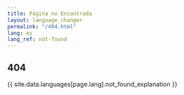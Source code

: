 ```yaml
---
title: Página no Encontrada
layout: language_changer
permalink: "/404.html"
lang: es
lang_ref: not-found
---
```


<section class="hero is-small">
  <div class="hero-body">
    <div class="container has-text-centered">
      <h1 class="title" id="not-found-title">404</h1>
      <p>
        {{ site.data.languages[page.lang].not_found_explanation }}
      </p>
    </div>
  </div>
</section>
